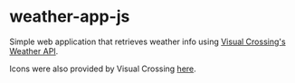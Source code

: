 # weather-app-js
Simple web application that retrieves weather info using [Visual Crossing's Weather API](https://www.visualcrossing.com/weather-api/). 

Icons were also provided by Visual Crossing [here](https://github.com/visualcrossing/WeatherIcons).
